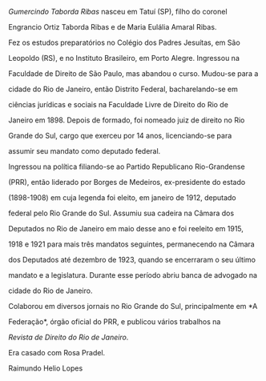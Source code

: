 

*Gumercindo Taborda Ribas* nasceu em Tatuí (SP), filho do coronel

Engrancio Ortiz Taborda Ribas e de Maria Eulália Amaral Ribas.



Fez os estudos preparatórios no Colégio dos Padres Jesuítas, em São

Leopoldo (RS), e no Instituto Brasileiro, em Porto Alegre. Ingressou na

Faculdade de Direito de São Paulo, mas abandou o curso. Mudou-se para a

cidade do Rio de Janeiro, então Distrito Federal, bacharelando-se em

ciências jurídicas e sociais na Faculdade Livre de Direito do Rio de

Janeiro em 1898. Depois de formado, foi nomeado juiz de direito no Rio

Grande do Sul, cargo que exerceu por 14 anos, licenciando-se para

assumir seu mandato como deputado federal.



Ingressou na política filiando-se ao Partido Republicano Rio-Grandense

(PRR), então liderado por Borges de Medeiros, ex-presidente do estado

(1898-1908) em cuja legenda foi eleito, em janeiro de 1912, deputado

federal pelo Rio Grande do Sul. Assumiu sua cadeira na Câmara dos

Deputados no Rio de Janeiro em maio desse ano e foi reeleito em 1915,

1918 e 1921 para mais três mandatos seguintes, permanecendo na Câmara

dos Deputados até dezembro de 1923, quando se encerraram o seu último

mandato e a legislatura. Durante esse período abriu banca de advogado na

cidade do Rio de Janeiro.



Colaborou em diversos jornais no Rio Grande do Sul, principalmente em *A

Federação*, órgão oficial do PRR, e publicou vários trabalhos na

*Revista de Direito do Rio de Janeiro*.



Era casado com Rosa Pradel.



Raimundo Helio Lopes



